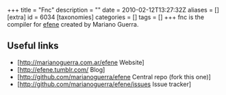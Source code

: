 +++
title = "Fnc"
description = ""
date = 2010-02-12T13:27:32Z
aliases = []
[extra]
id = 6034
[taxonomies]
categories = []
tags = []
+++
fnc is the compiler for [efene](https://rosettacode.org/wiki/:Category:efene) created by Mariano Guerra.

## Useful links
* [http://marianoguerra.com.ar/efene Website]
* [http://efene.tumblr.com/ Blog]
* [http://github.com/marianoguerra/efene Central repo (fork this one)]
* [http://github.com/marianoguerra/efene/issues Issue tracker]
